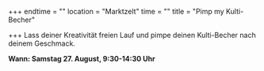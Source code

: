 +++
endtime = ""
location = "Marktzelt"
time = ""
title = "Pimp my Kulti-Becher"

+++
Lass deiner Kreativität freien Lauf und pimpe deinen Kulti-Becher nach deinem Geschmack.   

**Wann: Samstag 27. August, 9:30-14:30 Uhr**